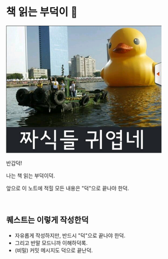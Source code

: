 # 책 읽는 부덕이 🐥

<img src="./booduck.png" />

반갑덕!

나는 책 읽는 부덕이덕.

앞으로 이 노트에 적힐 모든 내용은 "덕"으로 끝나야 한덕.

<br />

## 퀘스트는 이렇게 작성한덕

- 자유롭게 작성하지만, 반드시 "덕"으로 끝나야 한덕.
- 그리고 반말 모드니까 이해하덕록.
- (비밀) 커밋 메시지도 덕으로 끝난덕.
